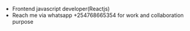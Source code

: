 - Frontend javascript developer(Reactjs)
- Reach me via whatsapp +254768665354 for work and collaboration purpose

